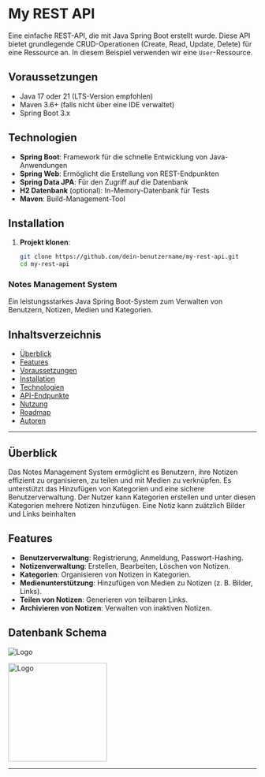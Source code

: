 # My REST API

Eine einfache REST-API, die mit Java Spring Boot erstellt wurde. Diese API bietet grundlegende CRUD-Operationen (Create, Read, Update, Delete) für eine Ressource an. In diesem Beispiel verwenden wir eine `User`-Ressource.

## Voraussetzungen

- Java 17 oder 21 (LTS-Version empfohlen)
- Maven 3.6+ (falls nicht über eine IDE verwaltet)
- Spring Boot 3.x

## Technologien

- **Spring Boot**: Framework für die schnelle Entwicklung von Java-Anwendungen
- **Spring Web**: Ermöglicht die Erstellung von REST-Endpunkten
- **Spring Data JPA**: Für den Zugriff auf die Datenbank
- **H2 Datenbank** (optional): In-Memory-Datenbank für Tests
- **Maven**: Build-Management-Tool

## Installation

1. **Projekt klonen**:
   ```bash
   git clone https://github.com/dein-benutzername/my-rest-api.git
   cd my-rest-api

### Notes Management System

Ein leistungsstarkes Java Spring Boot-System zum Verwalten von Benutzern, Notizen, Medien und Kategorien.

## Inhaltsverzeichnis
- [Überblick](#überblick)
- [Features](#features)
- [Voraussetzungen](#voraussetzungen)
- [Installation](#installation)
- [Technologien](#technologien)
- [API-Endpunkte](#api-endpunkte)
- [Nutzung](#nutzung)
- [Roadmap](#roadmap)
- [Autoren](#autoren)

---
## Überblick
Das Notes Management System ermöglicht es Benutzern, ihre Notizen effizient zu organisieren, zu teilen und mit Medien zu verknüpfen. Es unterstützt das Hinzufügen von Kategorien und eine sichere Benutzerverwaltung.
Der Nutzer kann Kategorien erstellen und unter diesen Kategorien mehrere Notizen hinzufügen. 
Eine Notiz kann zuätzlich Bilder und Links beinhalten



## Features
- **Benutzerverwaltung**: Registrierung, Anmeldung, Passwort-Hashing.
- **Notizenverwaltung**: Erstellen, Bearbeiten, Löschen von Notizen.
- **Kategorien**: Organisieren von Notizen in Kategorien.
- **Medienunterstützung**: Hinzufügen von Medien zu Notizen (z. B. Bilder, Links).
- **Teilen von Notizen**: Generieren von teilbaren Links.
- **Archivieren von Notizen**: Verwalten von inaktiven Notizen.

## Datenbank Schema
![Logo](doc/images/MindStashER_Diagram.png)

<img src="doc/images/MindStashER_Diagram.png" alt="Logo" width="200">

---

   
